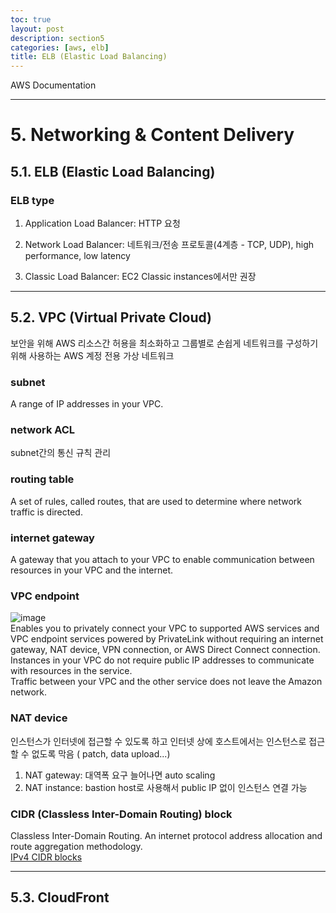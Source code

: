 ```yaml
---
toc: true
layout: post
description: section5
categories: [aws, elb]
title: ELB (Elastic Load Balancing)
---
```


AWS Documentation

---

# 5. Networking & Content Delivery

## 5.1. ELB (Elastic Load Balancing)


### ELB type  

1) Application Load Balancer: HTTP 요청  

2) Network Load Balancer: 네트워크/전송 프로토콜(4계층 - TCP, UDP), high performance, low latency  

3) Classic Load Balancer: EC2 Classic instances에서만 권장  



---

## 5.2. VPC (Virtual Private Cloud)
보안을 위해 AWS 리소스간 허용을 최소화하고 그룹별로 손쉽게 네트워크를 구성하기 위해 사용하는 AWS 계정 전용 가상 네트워크  

### subnet  
A range of IP addresses in your VPC.

### network ACL
subnet간의 통신 규칙 관리

### routing table
A set of rules, called routes, that are used to determine where network traffic is directed.  

### internet gateway
A gateway that you attach to your VPC to enable communication between resources in your VPC and the internet.  

### VPC endpoint  
![image](https://user-images.githubusercontent.com/83441376/141411445-a86f1cf8-e2d7-4cc4-a077-b2ae18ae133a.png)  
Enables you to privately connect your VPC to supported AWS services and VPC endpoint services powered by PrivateLink without requiring an internet gateway, NAT device, VPN connection, or AWS Direct Connect connection.  
Instances in your VPC do not require public IP addresses to communicate with resources in the service.  
Traffic between your VPC and the other service does not leave the Amazon network.  

### NAT device
인스턴스가 인터넷에 접근할 수 있도록 하고 인터넷 상에 호스트에서는 인스턴스로 접근할 수 없도록 막음 ( patch, data upload...)  
1) NAT gateway: 대역폭 요구 늘어나면 auto scaling  
2) NAT instance: bastion host로 사용해서 public IP 없이 인스턴스 연결 가능  

### CIDR (Classless Inter-Domain Routing) block  
Classless Inter-Domain Routing. An internet protocol address allocation and route aggregation methodology.  
[IPv4 CIDR blocks](https://en.wikipedia.org/wiki/Classless_Inter-Domain_Routing#IPv4_CIDR_blocks)  









---

## 5.3. CloudFront




